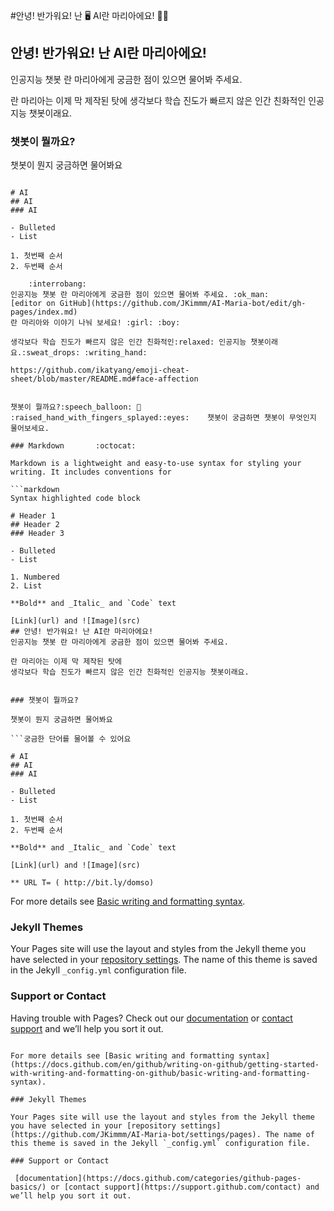 #안녕! 반가워요! 난 	:desktop_computer:	AI란 마리아에요!	:ok_man:	
## 안녕! 반가워요! 난 AI란 마리아에요!
인공지능 챗봇 란 마리아에게 궁금한 점이 있으면 물어봐 주세요. 

란 마리아는 이제 막 제작된 탓에 
생각보다 학습 진도가 빠르지 않은 인간 친화적인 인공지능 챗봇이래요. 


### 챗봇이 뭘까요?

챗봇이 뭔지 궁금하면 물어봐요

```궁금한 단어를 물어볼 수 있어요

# AI
## AI
### AI

- Bulleted
- List

1. 첫번째 순서
2. 두번째 순서

	:interrobang:
인공지능 챗봇 란 마리아에게 궁금한 점이 있으면 물어봐 주세요. :ok_man:
[editor on GitHub](https://github.com/JKimmm/AI-Maria-bot/edit/gh-pages/index.md) 
란 마리아와 이야기 나눠 보세요! :girl: :boy:

생각보다 학습 진도가 빠르지 않은 인간 친화적인:relaxed: 인공지능 챗봇이래요.:sweat_drops: :writing_hand:

https://github.com/ikatyang/emoji-cheat-sheet/blob/master/README.md#face-affection


챗봇이 뭘까요?:speech_balloon: 💬	
:raised_hand_with_fingers_splayed::eyes:	챗봇이 궁금하면 챗봇이 무엇인지 물어보세요. 

### Markdown	   :octocat:

Markdown is a lightweight and easy-to-use syntax for styling your writing. It includes conventions for

```markdown
Syntax highlighted code block

# Header 1
## Header 2
### Header 3

- Bulleted
- List

1. Numbered
2. List

**Bold** and _Italic_ and `Code` text

[Link](url) and ![Image](src)
## 안녕! 반가워요! 난 AI란 마리아에요!
인공지능 챗봇 란 마리아에게 궁금한 점이 있으면 물어봐 주세요. 

란 마리아는 이제 막 제작된 탓에 
생각보다 학습 진도가 빠르지 않은 인간 친화적인 인공지능 챗봇이래요. 


### 챗봇이 뭘까요?

챗봇이 뭔지 궁금하면 물어봐요

```궁금한 단어를 물어볼 수 있어요

# AI
## AI
### AI

- Bulleted
- List

1. 첫번째 순서
2. 두번째 순서

**Bold** and _Italic_ and `Code` text

[Link](url) and ![Image](src)

** URL T= ( http://bit.ly/domso)
```

For more details see [Basic writing and formatting syntax](https://docs.github.com/en/github/writing-on-github/getting-started-with-writing-and-formatting-on-github/basic-writing-and-formatting-syntax).

### Jekyll Themes

Your Pages site will use the layout and styles from the Jekyll theme you have selected in your [repository settings](https://github.com/JKimmm/AI_Ran_MariaBot/settings/pages). The name of this theme is saved in the Jekyll `_config.yml` configuration file.

### Support or Contact

Having trouble with Pages? Check out our [documentation](https://docs.github.com/categories/github-pages-basics/) or [contact support](https://support.github.com/contact) and we’ll help you sort it out.


```

For more details see [Basic writing and formatting syntax](https://docs.github.com/en/github/writing-on-github/getting-started-with-writing-and-formatting-on-github/basic-writing-and-formatting-syntax).

### Jekyll Themes

Your Pages site will use the layout and styles from the Jekyll theme you have selected in your [repository settings](https://github.com/JKimmm/AI-Maria-bot/settings/pages). The name of this theme is saved in the Jekyll `_config.yml` configuration file.

### Support or Contact

 [documentation](https://docs.github.com/categories/github-pages-basics/) or [contact support](https://support.github.com/contact) and we’ll help you sort it out.
